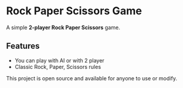 # Rock Paper Scissors Game

A simple **2-player Rock Paper Scissors** game.

## Features
- You can play with AI or with 2 player
- Classic Rock, Paper, Scissors rules

This project is open source and available for anyone to use or modify.
